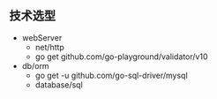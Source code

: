 ## 技术选型

- webServer
  - net/http
  - go get github.com/go-playground/validator/v10
- db/orm
  - go get -u github.com/go-sql-driver/mysql
  - database/sql